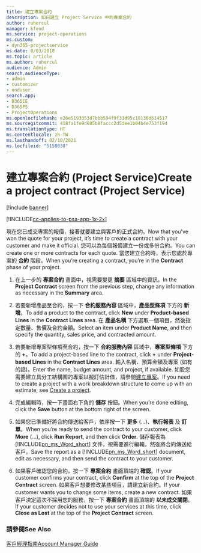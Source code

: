```yaml
---
title: 建立專案合約
description: 如何建立 Project Service 中的專案合約
author: ruhercul
manager: kfend
ms.service: project-operations
ms.custom:
- dyn365-projectservice
ms.date: 8/03/2018
ms.topic: article
ms.author: ruhercul
audience: Admin
search.audienceType:
- admin
- customizer
- enduser
search.app:
- D365CE
- D365PS
- ProjectOperations
ms.openlocfilehash: e26e5193353d7bbb594f9f31d95c18130d614517
ms.sourcegitcommit: 418fa1fe9d605b8faccc2d5dee1b04b4e753f194
ms.translationtype: HT
ms.contentlocale: zh-TW
ms.lasthandoff: 02/10/2021
ms.locfileid: "5150838"
---
```

# <a name="create-a-project-contract-project-service"></a><span data-ttu-id="ecba2-103">建立專案合約 (Project Service)</span><span class="sxs-lookup"><span data-stu-id="ecba2-103">Create a project contract (Project Service)</span></span>

[!include [banner](../includes/psa-now-project-operations.md)]

[!INCLUDE[cc-applies-to-psa-app-1x-2x](../includes/cc-applies-to-psa-app-1x-2x.md)]

<span data-ttu-id="ecba2-104">現在您已成交專案的報價，接著就要建立與客戶的正式合約。</span><span class="sxs-lookup"><span data-stu-id="ecba2-104">Now that you’ve won the quote for your project, it’s time to create a contract with your customer and make it official.</span></span> <span data-ttu-id="ecba2-105">您可以為每個報價建立一份或多份合約。</span><span class="sxs-lookup"><span data-stu-id="ecba2-105">You can create one or more contracts for each quote.</span></span> <span data-ttu-id="ecba2-106">當您建立合約時，表示您處於專案的 **合約** 階段。</span><span class="sxs-lookup"><span data-stu-id="ecba2-106">When you’re creating a contract, you’re in the **Contract** phase of your project.</span></span>  
  
1. <span data-ttu-id="ecba2-107">在上一步的 **專案合約** 畫面中，視需要變更 **摘要** 區域中的資訊。</span><span class="sxs-lookup"><span data-stu-id="ecba2-107">In the **Project Contract** screen from the previous step, change any information as necessary in the **Summary** area.</span></span>  
  
2. <span data-ttu-id="ecba2-108">若要新增產品至合約，按一下 **合約服務內容** 區域中，**產品型條項** 下方的 **新增**。</span><span class="sxs-lookup"><span data-stu-id="ecba2-108">To add a product to the contract, click **New** under **Product-based Lines** in the **Contract Lines** area.</span></span> <span data-ttu-id="ecba2-109">在 **產品名稱** 下方選取一個項目，然後指定數量、售價及合約金額。</span><span class="sxs-lookup"><span data-stu-id="ecba2-109">Select an item under **Product Name**, and then specify the quantity, sales price, and contracted amount.</span></span>  
  
3. <span data-ttu-id="ecba2-110">若要新增專案型條項至合約，按一下 **合約服務內容** 區域中，**專案型條項** 下方的 **+**。</span><span class="sxs-lookup"><span data-stu-id="ecba2-110">To add a project-based line to the contract, click **+** under **Project-based Lines** in the **Contract Lines** area.</span></span> <span data-ttu-id="ecba2-111">輸入名稱、預算金額及專案 (如有的話)。</span><span class="sxs-lookup"><span data-stu-id="ecba2-111">Enter the name, budget amount, and project, if available.</span></span> <span data-ttu-id="ecba2-112">如股您需要建立具分工結構圖的專案以擬訂估計值，請參閱[建立專案](../psa/create-project.md)。</span><span class="sxs-lookup"><span data-stu-id="ecba2-112">If you need to create a project with a work breakdown structure to come up with an estimate, see [Create a project](../psa/create-project.md).</span></span>  
  
4. <span data-ttu-id="ecba2-113">完成編輯時，按一下畫面右下角的 **儲存** 按鈕。</span><span class="sxs-lookup"><span data-stu-id="ecba2-113">When you’re done editing, click the **Save** button at the bottom right of the screen.</span></span>  
  
5. <span data-ttu-id="ecba2-114">如果您已準備好將合約傳送給客戶，依序按一下 **更多** (...)、**執行報表** 及 **訂單**。</span><span class="sxs-lookup"><span data-stu-id="ecba2-114">When you’re ready to send the contract to your customer, click **More** (…), click **Run Report**, and then click **Order**.</span></span> <span data-ttu-id="ecba2-115">儲存報表為 [!INCLUDE[pn_ms_Word_short](../includes/pn-ms-word-short.md)] 文件，視需要進行編輯，然後將合約傳送給客戶。</span><span class="sxs-lookup"><span data-stu-id="ecba2-115">Save the report as a [!INCLUDE[pn_ms_Word_short](../includes/pn-ms-word-short.md)] document, edit as necessary, and then send the contract to your customer.</span></span>  
  
6. <span data-ttu-id="ecba2-116">如果客戶確認您的合約，按一下 **專案合約** 畫面頂端的 **確認**。</span><span class="sxs-lookup"><span data-stu-id="ecba2-116">If your customer confirms your contract, click **Confirm** at the top of the **Project Contract** screen.</span></span> <span data-ttu-id="ecba2-117">如果客戶想要修改某些項目，請建立新合約。</span><span class="sxs-lookup"><span data-stu-id="ecba2-117">If your customer wants you to change some items, create a new contract.</span></span> <span data-ttu-id="ecba2-118">如果客戶決定這次不採用您的服務，按一下 **專案合約** 畫面頂端的 **以未成交關閉**。</span><span class="sxs-lookup"><span data-stu-id="ecba2-118">If your customer decides not to use your services at this time, click **Close as Lost** at the top of the **Project Contract** screen.</span></span>  
  
### <a name="see-also"></a><span data-ttu-id="ecba2-119">請參閱</span><span class="sxs-lookup"><span data-stu-id="ecba2-119">See Also</span></span>  
 [<span data-ttu-id="ecba2-120">客戶經理指南</span><span class="sxs-lookup"><span data-stu-id="ecba2-120">Account Manager Guide</span></span>](../psa/account-manager-guide.md)
